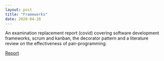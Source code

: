 ```yaml
---
layout: post
title: "Frameworks"
date: 2020-04-20
---
```


An examination replacement report (covid) covering software development frameworks, scrum and kanban, the decorator pattern and a literature review on the effectiveness of pair-programming.

[Report](https://drive.proton.me/urls/MRXYVBKBVG#KlFSvrudIeGh)